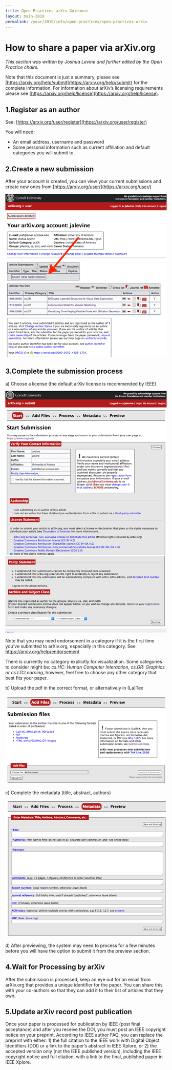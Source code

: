 ```yaml
---
title: Open Practices arXiv Guidance
layout: main-2019
permalink: /year/2019/info/open-practices/open-practices-arxiv
---
```


# How to share a paper via arXiv.org
*This section was written by Joshua Levine and further edited by the Open Practice chairs.*
 
Note that this document is just a summary, please see [https://arxiv.org/help/submit](https://arxiv.org/help/submit) for the complete information. For information about arXiv’s licensing requirements please see [https://arxiv.org/help/license](https://arxiv.org/help/license).

## 1.Register as an author
See: [https://arxiv.org/user/register](https://arxiv.org/user/register)
 
You will need:

- An email address, username and password
- Some personal information such as current affiliation and default categories you will submit to.

## 2.Create a new submission
After your account is created, you can view your current submissions and create new ones from
[https://arxiv.org/user/](https://arxiv.org/user/)

![](arxiv_guide_1.png)
  

## 3.Complete the submission process
 
a) Choose a license (the default arXiv license is recommended by IEEE)
 
![](arxiv_guide_2.png) 
![](arxiv_guide_3.png) 
 
Note that you may need endorsement in a category if it is the first time you’ve submitted to arXiv.org, especially in this category.  See https://arxiv.org/help/endorsement
 
There is currently no category explicitly for visualization. Some categories to consider might be: *cs.HC: Human Computer Interaction, cs.GR: Graphics or cs.LG:Learning*, however, feel free to choose any other category that best fits your paper.
 
b) Upload the pdf in the correct format, or alternatively in (La)Tex

![](arxiv_guide_4.png) 
 
c) Complete the metadata (title, abstract, authors)

![](arxiv_guide_5.png) 
 
d) After previewing, the system may need to process for a few minutes before you will have the option to submit it from the preview section.

## 4.Wait for Processing by arXiv     
After the submission is processed, keep an eye out for an email from arXiv.org that provides a unique identifier for the paper.  You can share this with your co-authors so that they can add it to their list of articles that they own.

## 5.Update arXiv record post publication 
Once your paper is processed for publication by IEEE (post final acceptance) and after you receive the DOI, you must post an IEEE copyright notice on your preprint. According to IEEE author FAQ, you can replace the preprint with either: 1) the full citation to the IEEE work with Digital Object Identifiers (DOI) or a link to the paper’s abstract in IEEE Xplore, or 2) the accepted version only (not the IEEE published version), including the IEEE copyright notice and full citation, with a link to the final, published paper in IEEE Xplore.

